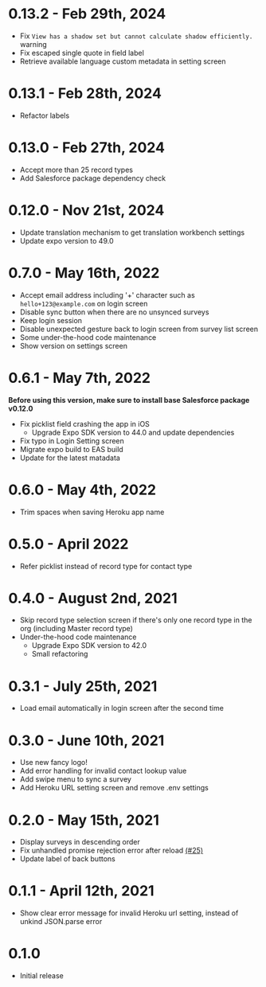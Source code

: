 # 0.13.2 - Feb 29th, 2024
* Fix `View has a shadow set but cannot calculate shadow efficiently.` warning
* Fix escaped single quote in field label
* Retrieve available language custom metadata in setting screen

# 0.13.1 - Feb 28th, 2024
* Refactor labels

# 0.13.0 - Feb 27th, 2024
* Accept more than 25 record types
* Add Salesforce package dependency check

# 0.12.0 - Nov 21st, 2024
* Update translation mechanism to get translation workbench settings
* Update expo version to 49.0

# 0.7.0 - May 16th, 2022
* Accept email address including '+' character such as `hello+123@example.com` on login screen
* Disable sync button when there are no unsynced surveys
* Keep login session
* Disable unexpected gesture back to login screen from survey list screen
* Some under-the-hood code maintenance
* Show version on settings screen

# 0.6.1 - May 7th, 2022
**Before using this version, make sure to install base Salesforce package v0.12.0**
* Fix picklist field crashing the app in iOS
  * Upgrade Expo SDK version to 44.0 and update dependencies
* Fix typo in Login Setting screen
* Migrate expo build to EAS build
* Update for the latest matadata

# 0.6.0 - May 4th, 2022
* Trim spaces when saving Heroku app name

# 0.5.0 - April 2022
* Refer picklist instead of record type for contact type

# 0.4.0 - August 2nd, 2021
* Skip record type selection screen if there's only one record type in the org (including Master record type)
* Under-the-hood code maintenance
  * Upgrade Expo SDK version to 42.0
  * Small refactoring

# 0.3.1 - July 25th, 2021
* Load email automatically in login screen after the second time

# 0.3.0 - June 10th, 2021
* Use new fancy logo!
* Add error handling for invalid contact lookup value
* Add swipe menu to sync a survey
* Add Heroku URL setting screen and remove .env settings

# 0.2.0 - May 15th, 2021
* Display surveys in descending order
* Fix unhandled promise rejection error after reload [(#25)](https://github.com/SFDO-Community-Sprints/GrassRootsMobileSurveyApp/issues/25)
* Update label of back buttons

# 0.1.1 - April 12th, 2021
* Show clear error message for invalid Heroku url setting, instead of unkind JSON.parse error

# 0.1.0
* Initial release